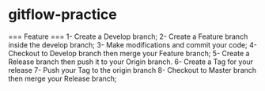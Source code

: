 # gitflow-practice

=== Feature ===
1- Create a Develop branch;
2- Create a Feature branch inside the develop branch;
3- Make modifications and commit your code;
4- Checkout to Develop branch then merge your Feature branch;
5- Create a Release branch then push it to your Origin branch.
6- Create a Tag for your release
7- Push your Tag to the origin branch
8- Checkout to Master branch then merge your Release branch;
